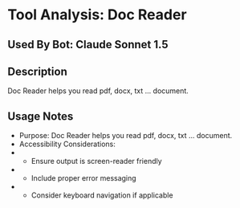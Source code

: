 # Tool Analysis: Doc Reader

## Used By Bot: Claude Sonnet 1.5

## Description
Doc Reader helps you read pdf, docx, txt ... document.


## Usage Notes
- Purpose: Doc Reader helps you read pdf, docx, txt ... document.
- Accessibility Considerations:
- - Ensure output is screen-reader friendly
- - Include proper error messaging
- - Consider keyboard navigation if applicable
